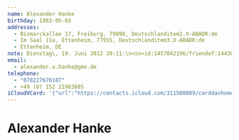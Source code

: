 ```yaml
---
name: Alexander Hanke
birthday: 1983-05-03
addresses:
  - Bismarckallee 17, Freiburg, 79098, Deutschlanditem2.X-ABADR:de
  - Im Saal 11a, Ettenheim, 77955, Deutschlanditem3.X-ABADR:de
  - Ettenheim, DE
note: Dienstag\, 19. Juni 2012 20:11:\n<sn>id:1457042196/friendof:1443652815</sn>\n\n<HTCData><!-- Please do not modify -->\n<Favorite>actionid:CallMobile</Favorite>\n</HTCData>\n\n------------------------------------------------------------------\n<sn>id:1457042196/friendof:1443652815</sn>\n\n<HTCData><!-- Please do not modify -->\n<Favorite>actionid:CallMobile</Favorite>\n</HTCData>
email:
  - alexander.a.hanke@gmx.de
telephone:
  - "078227676187"
  - +49 (0) 152 21983885
iCloudVCard: '{"url":"https://contacts.icloud.com/311500889/carddavhome/card/Y2VjZWZlZDEtMDc2NC00MmU2LWFiOWMtMTE2YmYyNmM0YzIz.vcf","etag":"\"kmfhe1eu\"","data":"BEGIN:VCARD\r\nVERSION:3.0\r\nFN:\r\nN:Hanke;Alexander;;;\r\nUID:cecefed1-0764-42e6-ab9c-116bf26c4c23X-APPLE-OL-MAPPING-INFO:1X-APPLE-OL\r\n -NOTE:\r\nBDAY;VALUE=date:1983-05-03\r\nADR:;;Bismarckallee 17;Freiburg;;79098;Deutschlanditem2.X-ABADR:de;\r\nADR:;;Im Saal 11a;Ettenheim;;77955;Deutschlanditem3.X-ABADR:de;\r\nADR:;;;Ettenheim;;;DE;\r\nPRODID:-//Apple Inc.//iOS 12.1.2//EN\r\nREV:2025-04-03T22:05:51Z\r\nORG:;\r\nNOTE:Dienstag\\, 19. Juni 2012 20:11:\\n<sn>id:1457042196/friendof:1443652815\r\n </sn>\\n\\n<HTCData><!-- Please do not modify -->\\n<Favorite>actionid:CallMob\r\n ile</Favorite>\\n</HTCData>\\n\\n---------------------------------------------\r\n ---------------------\\n<sn>id:1457042196/friendof:1443652815</sn>\\n\\n<HTCDa\r\n ta><!-- Please do not modify -->\\n<Favorite>actionid:CallMobile</Favorite>\\\r\n n</HTCData>\r\nEMAIL:alexander.a.hanke@gmx.de\r\nPHOTO;VALUE=uri:https://gateway.icloud.com/contacts/311500889/ck/card/74ef7\r\n 67bbe24bf0016ab55f027fe5cef\r\nTEL:078227676187\r\nTEL:+49 (0) 152 21983885\r\nitem2.X-ABADR:de\r\nitem3.X-ABADR:de\r\nEND:VCARD"}'
---
```

# Alexander Hanke